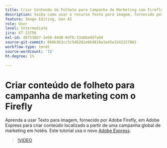 ```yaml
---
title: Criar Conteúdo de Folheto para Campanha de Marketing com Firefly
description: Saiba como usar o recurso Texto para imagem, fornecido por Adobe Firefly, em conteúdo localizado em Adobe Express de uma campanha global de marketing em hotéis
feature: Image Editing, Gen AI
role: User
level: Intermediate
jira: KT-13756
exl-id: d0753867-1e68-44d0-9dfb-33abbedd7a04
source-git-commit: 068b3b3cc5c5d6281e06d810a1ee5e3242227881
workflow-type: tm+mt
source-wordcount: '72'
ht-degree: 1%

---
```


# Criar conteúdo de folheto para campanha de marketing com o Firefly

Aprenda a usar Texto para imagem, fornecido por Adobe Firefly, em Adobe Express para criar conteúdo localizado a partir de uma campanha global de marketing em hotéis. Este tutorial usa o novo [Adobe Express](https://www.adobe.com/express/).

>[!VIDEO](https://video.tv.adobe.com/v/3422426?quality=12&learn=on&hidetitle=true)

